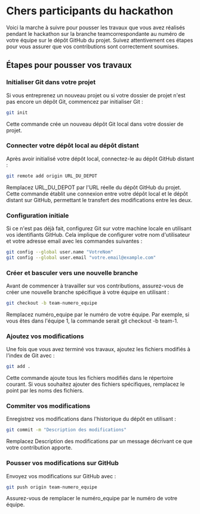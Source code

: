 # Chers participants du hackathon

Voici la marche à suivre pour pousser les travaux que vous avez réalisés pendant le hackathon sur la branche teamcorrespondante au numéro de votre équipe sur le dépôt GitHub du projet. Suivez attentivement ces étapes pour vous assurer que vos contributions sont correctement soumises.

## Étapes pour pousser vos travaux

### Initialiser Git dans votre projet

Si vous entreprenez un nouveau projet ou si votre dossier de projet n'est pas encore un dépôt Git, commencez par initialiser Git :

```bash
git init
```

Cette commande crée un nouveau dépôt Git local dans votre dossier de projet.

### Connecter votre dépôt local au dépôt distant

Après avoir initialisé votre dépôt local, connectez-le au dépôt GitHub distant :

```bash
git remote add origin URL_DU_DEPOT
```

Remplacez URL_DU_DEPOT par l'URL réelle du dépôt GitHub du projet. Cette commande établit une connexion entre votre dépôt local et le dépôt distant sur GitHub, permettant le transfert des modifications entre les deux.

### Configuration initiale

Si ce n'est pas déjà fait, configurez Git sur votre machine locale en utilisant vos identifiants GitHub. Cela implique de configurer votre nom d'utilisateur et votre adresse email avec les commandes suivantes :

```bash
git config --global user.name "VotreNom"
git config --global user.email "votre.email@example.com"
```

### Créer et basculer vers une nouvelle branche

Avant de commencer à travailler sur vos contributions, assurez-vous de créer une nouvelle branche spécifique à votre équipe en utilisant :

```bash
git checkout -b team-numero_equipe
```

Remplacez numéro_equipe par le numéro de votre équipe. Par exemple, si vous êtes dans l'équipe 1, la commande serait git checkout -b team-1.

### Ajoutez vos modifications

Une fois que vous avez terminé vos travaux, ajoutez les fichiers modifiés à l'index de Git avec :

```bash
git add .
```

Cette commande ajoute tous les fichiers modifiés dans le répertoire courant. Si vous souhaitez ajouter des fichiers spécifiques, remplacez le point par les noms des fichiers.

### Commiter vos modifications

Enregistrez vos modifications dans l'historique du dépôt en utilisant :

```bash
git commit -m "Description des modifications"
```

Remplacez Description des modifications par un message décrivant ce que votre contribution apporte.

### Pousser vos modifications sur GitHub

Envoyez vos modifications sur GitHub avec :

```bash
git push origin team-numero_equipe
```

Assurez-vous de remplacer le numéro_equipe par le numéro de votre équipe.
